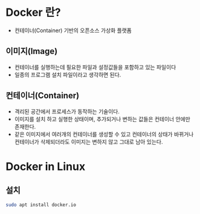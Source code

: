 # Docker 란?
- 컨테이너(Container) 기반의 오픈소스 가상화 플랫폼
## 이미지(Image)
- 컨테이너를 실행하는데 필요한 파일과 설정값들을 포함하고 있는 파일이다
- 일종의 프로그램 설치 파일이라고 생각하면 된다.
## 컨테이너(Container)
- 격리된 공간에서 프로세스가 동작하는 기술이다.
- 이미지를 설치 하고 실행한 상태이며, 추가되거나 변하는 값들은 컨테이너 안에만 존재한다.
- 같은 이미지에서 여러개의 컨테이너를 생성할 수 있고 컨테이너의 상태가 바뀌거나 컨테이너가 삭제되더라도 이미지는 변하지 않고 그대로 남아 있는다. 
# Docker in Linux
## 설치
```bash
sudo apt install docker.io
```
